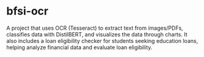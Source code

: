 # bfsi-ocr
A project that uses OCR (Tesseract) to extract text from images/PDFs, classifies data with DistilBERT, and visualizes the data through charts. It also includes a loan eligibility checker for students seeking education loans, helping analyze financial data and evaluate loan eligibility.
